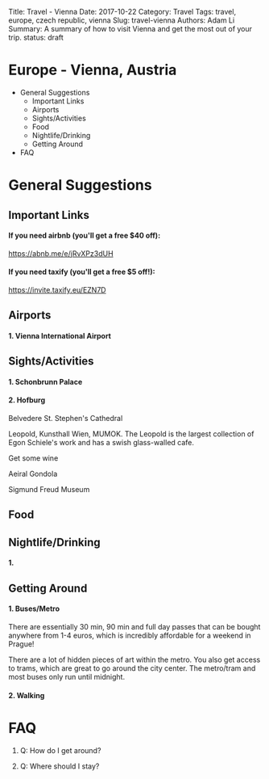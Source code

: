 Title: Travel - Vienna
Date: 2017-10-22
Category: Travel
Tags: travel, europe, czech republic, vienna
Slug: travel-vienna
Authors: Adam Li
Summary: A summary of how to visit Vienna and get the most out of your trip.
status: draft

# Europe - Vienna, Austria
<!-- MarkdownTOC -->

- General Suggestions
    - Important Links
    - Airports
    - Sights/Activities
    - Food
    - Nightlife/Drinking
    - Getting Around
- FAQ

<!-- /MarkdownTOC -->

# General Suggestions

## Important Links
#### If you need airbnb (you'll get a free $40 off):
<a href="https://abnb.me/e/jRvXPz3dUH">https://abnb.me/e/jRvXPz3dUH</a>
#### If you need taxify (you'll get a free $5 off!):
<a href="https://invite.taxify.eu/EZN7D">https://invite.taxify.eu/EZN7D</a>

## Airports
#### 1. Vienna International Airport


## Sights/Activities
#### 1. Schonbrunn Palace

#### 2. Hofburg

Belvedere
St. Stephen's Cathedral

Leopold, Kunsthall Wien, MUMOK. The Leopold is the largest collection of Egon Schiele's work and has a swish glass-walled cafe.

Get some wine

Aeiral Gondola

Sigmund Freud Museum

## Food


## Nightlife/Drinking
#### 1. 

## Getting Around
#### 1. Buses/Metro
There are essentially 30 min, 90 min and full day passes that can be bought anywhere from 1-4 euros, which is incredibly affordable for a weekend in Prague!

There are a lot of hidden pieces of art within the metro. You also get access to trams, which are great to go around the city center. The metro/tram and most buses only run until midnight.

#### 2. Walking


# FAQ
1. Q: How do I get around?

2. Q: Where should I stay?

